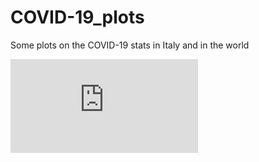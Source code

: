 # COVID-19_plots
Some plots on the COVID-19 stats in Italy and in the world

![alt text](https://raw.githubusercontent.com/zenandrea/COVID-19_plots/master/plot_ita.pdf)

